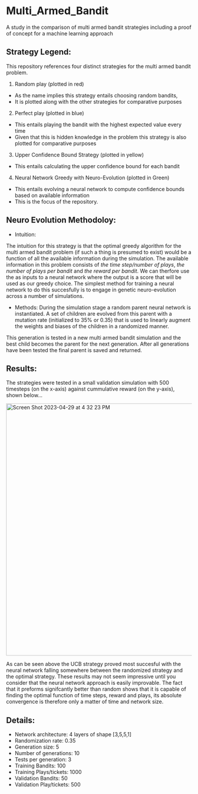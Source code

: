 # Multi_Armed_Bandit
A study in the comparison of multi armed bandit strategies including a proof of concept for a machine learning approach

## Strategy Legend:

This repository references four distinct strategies for the multi armed bandit problem. 

1. Random play (plotted in red)
 - As the name implies this strategy entails choosing random bandits,
 - It is plotted along with the other strategies for comparative purposes
 
 2. Perfect play (plotted in blue)
- This entails playing the bandit with the highest expected value every time
- Given that this is hidden knowledge in the problem this strategy is also plotted for comparative purposes

3. Upper Confidence Bound Strategy (plotted in yellow)
- This entails calculating the upper confidence bound for each bandit

4. Neural Network Greedy with Neuro-Evolution (plotted in Green)
- This entails evolving a neural network to compute confidence bounds based on available information
- This is the focus of the repository.

## Neuro Evolution Methodoloy:

- Intuition: 

The intuition for this strategy is that the optimal greedy algorithm for the multi armed bandit problem (if such a thing is presumed to exist) would be a function of all the available information during the simulation. The available information in this problem consists of *the time step/number of plays*, *the number of plays per bandit* and *the reward per bandit*. We can therfore use the as inputs to a neural network where the output is a score that will be used as our greedy choice. The simplest method for training a neural network to do this succesfully is to engage in genetic neuro-evolution across a number of simulations. 

- Methods:
During the simulation stage a random parent neural network is instantiated. A set of children are evolved from this parent with a mutation rate (initialized to 35% or 0.35) that is used to linearly augment the weights and biases of the children in a randomized manner. 

This generation is tested in a new multi armed bandit simulation and the best child becomes the parent for the next generation. After all generations have been tested the final parent is saved and returned. 



## Results:

The strategies were tested in a small validation simulation with 500 timesteps (on the x-axis) against cummulative reward (on the y-axis), shown below...


<img width="684" alt="Screen Shot 2023-04-29 at 4 32 23 PM" src="https://user-images.githubusercontent.com/108235294/235323754-b7656a66-c22d-4aed-85f3-c9aaa9130cab.png">

As can be seen above the UCB strategy proved most succesful with the neural network falling somewhere between the randomized strategy and the optimal strategy. These results may not seem impressive until you consider that the neural network approach is easily improvable. The fact that it preforms signifcantly better than random shows that it is capable of finding the optimal function of time steps, reward and plays, its absolute convergence is therefore only a matter of time and network size. 

## Details:
- Network architecture: 4 layers of shape [3,5,5,1]
- Randomization rate: 0.35
- Generation size: 5
- Number of generations: 10
- Tests per generation: 3
- Training Bandits: 100
- Training Plays/tickets: 1000
- Validation Bandits: 50
- Validation Play/tickets: 500
